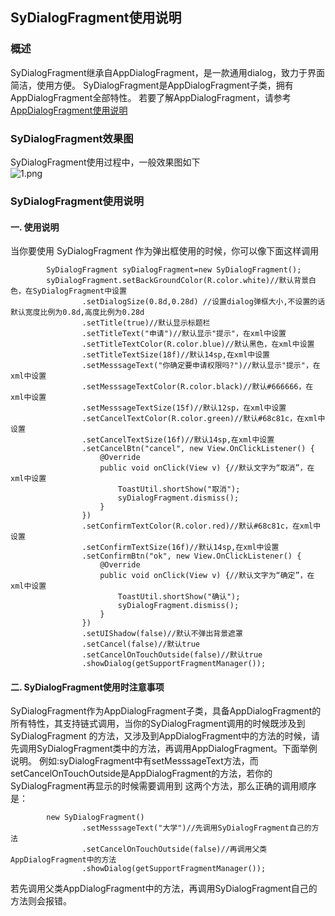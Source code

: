 ## SyDialogFragment使用说明

### 概述
SyDialogFragment继承自AppDialogFragment，是一款通用dialog，致力于界面简洁，使用方便。
SyDialogFragment是AppDialogFragment子类，拥有AppDialogFragment全部特性。
若要了解AppDialogFragment，请参考[AppDialogFragment使用说明](https://github.com/ShaoqiangPei/AndroidLibrary/blob/master/read/AppDialogFragment使用说明.md)

### SyDialogFragment效果图  
SyDialogFragment使用过程中，一般效果图如下  
![1.png](https://upload-images.jianshu.io/upload_images/6127340-0cd0f2982556af25.png?imageMogr2/auto-orient/strip%7CimageView2/2/w/1240)  


### SyDialogFragment使用说明 
#### 一. 使用说明
当你要使用 SyDialogFragment 作为弹出框使用的时候，你可以像下面这样调用
```
        SyDialogFragment syDialogFragment=new SyDialogFragment();
        syDialogFragment.setBackGroundColor(R.color.white)//默认背景白色，在SyDialogFragment中设置
                .setDialogSize(0.8d,0.28d) //设置dialog弹框大小,不设置的话默认宽度比例为0.8d,高度比例为0.28d
                .setTitle(true)//默认显示标题栏
                .setTitleText("申请")//默认显示"提示"，在xml中设置
                .setTitleTextColor(R.color.blue)//默认黑色，在xml中设置
                .setTitleTextSize(18f)//默认14sp,在xml中设置
                .setMesssageText("你确定要申请权限吗?")//默认显示"提示"，在xml中设置
                .setMesssageTextColor(R.color.black)//默认#666666，在xml中设置
                .setMesssageTextSize(15f)//默认12sp，在xml中设置
                .setCancelTextColor(R.color.green)//默认#68c81c，在xml中设置
                .setCancelTextSize(16f)//默认14sp,在xml中设置
                .setCancelBtn("cancel", new View.OnClickListener() {
                    @Override
                    public void onClick(View v) {//默认文字为“取消”，在xml中设置
                        ToastUtil.shortShow("取消");
                        syDialogFragment.dismiss();
                    }
                })
                .setConfirmTextColor(R.color.red)//默认#68c81c，在xml中设置
                .setConfirmTextSize(16f)//默认14sp,在xml中设置
                .setConfirmBtn("ok", new View.OnClickListener() {
                    @Override
                    public void onClick(View v) {//默认文字为“确定”，在xml中设置
                        ToastUtil.shortShow("确认");
                        syDialogFragment.dismiss();
                    }
                })
                .setUIShadow(false)//默认不弹出背景遮罩
                .setCancel(false)//默认true
                .setCancelOnTouchOutside(false)//默认true
                .showDialog(getSupportFragmentManager());
```
#### 二. SyDialogFragment使用时注意事项
SyDialogFragment作为AppDialogFragment子类，具备AppDialogFragment的所有特性，其支持链式调用，当你的SyDialogFragment调用的时候既涉及到SyDialogFragment
的方法，又涉及到AppDialogFragment中的方法的时候，请先调用SyDialogFragment类中的方法，再调用AppDialogFragment。下面举例说明。
例如:syDialogFragment中有setMesssageText方法，而setCancelOnTouchOutside是AppDialogFragment的方法，若你的SyDialogFragment再显示的时候需要调用到
这两个方法，那么正确的调用顺序是：
```
        new SyDialogFragment()
                .setMesssageText("大学")//先调用SyDialogFragment自己的方法
                .setCancelOnTouchOutside(false)//再调用父类AppDialogFragment中的方法
                .showDialog(getSupportFragmentManager());
```
若先调用父类AppDialogFragment中的方法，再调用SyDialogFragment自己的方法则会报错。
